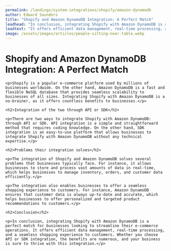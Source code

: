 ```yaml
---
permalink: /landings/system-integrations/shopify/amazon-dynamodb
author: Edward Saunders
title: "Shopify and Amazon DynamoDB Integration: A Perfect Match"
leadhead: "In conclusion, integrating Shopify with Amazon DynamoDB is a perfect match for businesses looking to streamline their e-commerce operations"
leadtext: "It offers efficient data management, real-time processing, and a seamless shopping experience to customers. Whether you choose API or SDK integration, the benefits are numerous, and your business is sure to thrive with this integration."
image: /assets/images/articles/people-sitting-near-table.webp
---
```

<div class="arttext">
	<h1>Shopify and Amazon DynamoDB Integration: A Perfect Match</h1>

	<p>Shopify is a popular e-commerce platform used by millions of businesses worldwide. On the other hand, Amazon DynamoDB is a fast and flexible NoSQL database that provides seamless scalability to businesses of all sizes. Integrating Shopify with Amazon DynamoDB is a no-brainer, as it offers countless benefits to businesses.</p>

	<h2>Integration of the two through API or SDK</h2>

	<p>There are two ways to integrate Shopify with Amazon DynamoDB: through API or SDK. API integration is a simple and straightforward method that requires coding knowledge. On the other hand, SDK integration is an easy-to-use platform that allows businesses to integrate Shopify with Amazon DynamoDB without any technical expertise.</p>

	<h2>Problems their integration solves</h2>

	<p>The integration of Shopify and Amazon DynamoDB solves several problems that businesses typically face. For instance, it allows businesses to store and process vast amounts of data in real-time, which helps businesses to manage inventory, orders, and customer data efficiently.</p>

	<p>The integration also enables businesses to offer a seamless shopping experience to customers. For instance, Amazon DynamoDB ensures that customer data is always up-to-date and accurate, which helps businesses to offer personalized and targeted product recommendations to customers.</p>

	<h2>Conclusion</h2>

	<p>In conclusion, integrating Shopify with Amazon DynamoDB is a perfect match for businesses looking to streamline their e-commerce operations. It offers efficient data management, real-time processing, and a seamless shopping experience to customers. Whether you choose API or SDK integration, the benefits are numerous, and your business is sure to thrive with this integration.</p>

</div>